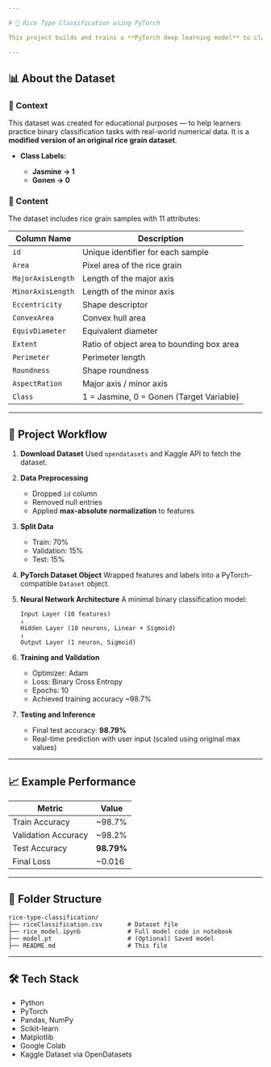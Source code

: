 ```yaml
---

# 🌾 Rice Type Classification using PyTorch

This project builds and trains a **PyTorch deep learning model** to classify rice grains based on their morphological characteristics. Using a dataset originally modified for binary classification, we distinguish between **Jasmine rice (1)** and **Gonen rice (0)** types based on extracted numerical features.

---
```


## 📊 About the Dataset

### 📌 Context

This dataset was created for educational purposes — to help learners practice binary classification tasks with real-world numerical data. It is a **modified version of an original rice grain dataset**.

* **Class Labels:**

  * **Jasmine → 1**
  * **Gonen → 0**


### 🧾 Content

The dataset includes rice grain samples with 11 attributes:

| Column Name       | Description                               |
| ----------------- | ----------------------------------------- |
| `id`              | Unique identifier for each sample         |
| `Area`            | Pixel area of the rice grain              |
| `MajorAxisLength` | Length of the major axis                  |
| `MinorAxisLength` | Length of the minor axis                  |
| `Eccentricity`    | Shape descriptor                          |
| `ConvexArea`      | Convex hull area                          |
| `EquivDiameter`   | Equivalent diameter                       |
| `Extent`          | Ratio of object area to bounding box area |
| `Perimeter`       | Perimeter length                          |
| `Roundness`       | Shape roundness                           |
| `AspectRation`    | Major axis / minor axis                   |
| `Class`           | 1 = Jasmine, 0 = Gonen (Target Variable)  |

---

## 🚀 Project Workflow

1. **Download Dataset**
   Used `opendatasets` and Kaggle API to fetch the dataset.

2. **Data Preprocessing**

   * Dropped `id` column
   * Removed null entries
   * Applied **max-absolute normalization** to features

3. **Split Data**

   * Train: 70%
   * Validation: 15%
   * Test: 15%

4. **PyTorch Dataset Object**
   Wrapped features and labels into a PyTorch-compatible `Dataset` object.

5. **Neural Network Architecture**
   A minimal binary classification model:

   ```plaintext
   Input Layer (10 features)
   ↓
   Hidden Layer (10 neurons, Linear + Sigmoid)
   ↓
   Output Layer (1 neuron, Sigmoid)
   ```

6. **Training and Validation**

   * Optimizer: Adam
   * Loss: Binary Cross Entropy
   * Epochs: 10
   * Achieved training accuracy \~98.7%

7. **Testing and Inference**

   * Final test accuracy: **98.79%**
   * Real-time prediction with user input (scaled using original max values)

---

## 📈 Example Performance

| Metric              | Value      |
| ------------------- | ---------- |
| Train Accuracy      | \~98.7%    |
| Validation Accuracy | \~98.2%    |
| Test Accuracy       | **98.79%** |
| Final Loss          | \~0.016    |

---

## 📂 Folder Structure

```
rice-type-classification/
├── riceClassification.csv       # Dataset file
├── rice_model.ipynb             # Full model code in notebook
├── model.pt                     # (Optional) Saved model
├── README.md                    # This file
```

---

## 🛠 Tech Stack

* Python
* PyTorch
* Pandas, NumPy
* Scikit-learn
* Matplotlib
* Google Colab
* Kaggle Dataset via OpenDatasets
